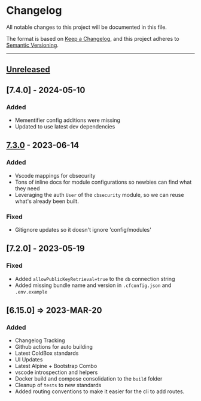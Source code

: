 # Changelog

All notable changes to this project will be documented in this file.

The format is based on [Keep a Changelog](https://keepachangelog.com/en/1.0.0/),
and this project adheres to [Semantic Versioning](https://semver.org/spec/v2.0.0.html).

* * *

## [Unreleased]

## [7.4.0] - 2024-05-10

### Added

- Mementifier config additions were missing
- Updated to use latest dev dependencies

## [7.3.0] - 2023-06-14

### Added

- Vscode mappings for cbsecurity
- Tons of inline docs for module configurations so newbies can find what they need
- Leveraging the auth `User` of the `cbsecurity` module, so we can reuse what's already been built.

### Fixed

- Gitignore updates so it doesn't ignore 'config/modules'

## [7.2.0] - 2023-05-19

### Fixed

- Added `allowPublicKeyRetrieval=true` to the `db` connection string
- Added missing bundle name and version in `.cfconfig.json` and `.env.example`

## [6.15.0] => 2023-MAR-20

### Added

- Changelog Tracking
- Github actions for auto building
- Latest ColdBox standards
- UI Updates
- Latest Alpine + Bootstrap Combo
- vscode introspection and helpers
- Docker build and compose consolidation to the `build` folder
- Cleanup of `tests` to new standards
- Added routing conventions to make it easier for the cli to add routes.

[Unreleased]: https://github.com/coldbox-templates/rest-hmvc/compare/v7.3.0...HEAD

[7.3.0]: https://github.com/coldbox-templates/rest-hmvc/compare/d9eb531a5efc9aa3d92fce4736f643d1cde16c0a...v7.3.0
